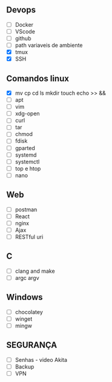 ## Devops
- [ ]  Docker
- [ ]  VScode
- [ ]  github
- [ ]  path variaveis de ambiente
- [x]  tmux
- [x]  SSH

## Comandos linux
- [x]  mv cp cd ls mkdir touch echo >> &&
- [ ]  apt
- [ ]  vim
- [ ]  xdg-open
- [ ]  curl
- [ ]  tar
- [ ]  chmod
- [ ]  fdisk
- [ ]  gparted
- [ ]  systemd
- [ ]  systemctl
- [ ]  top e htop
- [ ]  nano

## Web
- [ ]  postman
- [ ]  React
- [ ]  nginx
- [ ]  Ajax
- [ ]  RESTful uri

## C
- [ ] clang and make
- [ ] argc argv

## Windows
- [ ]  chocolatey
- [ ]  winget
- [ ]  mingw

## SEGURANÇA
- [ ]  Senhas - video Akita
- [ ]  Backup
- [ ]  VPN

